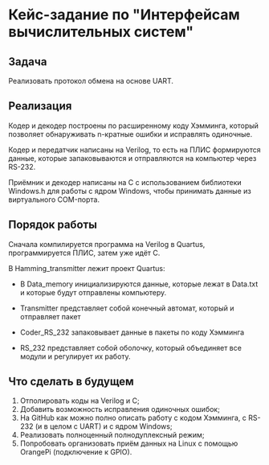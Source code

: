 # Кейс-задание по "Интерфейсам вычислительных систем"

## Задача
Реализовать протокол обмена на основе UART.

## Реализация
Кодер и декодер построены по расширенному коду Хэмминга,
который позволяет обнаруживать n-кратные ошибки и исправлять одиночные.

Кодер и передатчик написаны на Verilog, то есть на ПЛИС формируются
данные, которые запаковываются и отправляются на компьютер через RS-232.

Приёмник и декодер написаны на C с использованием библиотеки Windows.h
для работы с ядром Windows, чтобы принимать данные из виртуального COM-порта.

## Порядок работы

Сначала компилируется программа на Verilog в Quartus, программируется 
ПЛИС, затем уже идёт C.

В Hamming_transmitter лежит проект Quartus:

- В Data_memory инициализируются данные, которые лежат в Data.txt и которые
будут отправлены компьютеру.

- Transmitter представляет собой конечный автомат, который и отправляет пакет

- Coder_RS_232 запаковывает данные в пакеты по коду Хэмминга

- RS_232 представляет собой оболочку, который объединяет все модули и
регулирует их работу.

## Что сделать в будущем

1. Отполировать коды на Verilog и C;
2. Добавить возможность исправления одиночных ошибок;
3. На GitHub как можно полно описать работу с кодом Хэмминга,
с RS-232 (и в целом с UART) и с ядром Windows;
4. Реализовать полноценный полнодуплексный режим;
5. Попробовать организовать приём данных на Linux с помощью
OrangePi (подключение к GPIO).
 

